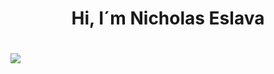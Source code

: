 <div align="center">
<h1 align="center">Hi, I´m Nicholas Eslava<h1/>
</div>
<img src="https://media.licdn.com/dms/image/D4E16AQGWqMW2mIHADQ/profile-displaybackgroundimage-shrink_350_1400/0/1690860057578?e=1712793600&v=beta&t=IiO3ixBMmSHQQEEZbYn2JNmlpE-bTYFAusnooM0XQns">

